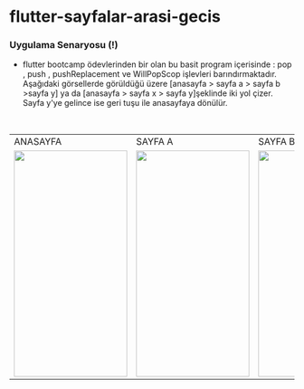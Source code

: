 # flutter-sayfalar-arasi-gecis
### Uygulama Senaryosu (!)
- flutter bootcamp ödevlerinden bir olan bu basit program içerisinde : pop , push , pushReplacement ve WillPopScop işlevleri barındırmaktadır. Aşağıdaki görsellerde görüldüğü üzere [anasayfa > sayfa a > sayfa b >sayfa y] ya da [anasayfa > sayfa x > sayfa y]şeklinde iki yol çizer. Sayfa y'ye gelince ise geri tuşu ile anasayfaya dönülür.
<br/>
<table>
  <tr>
    <td>ANASAYFA</td>
     <td>SAYFA A</td>
     <td>SAYFA B</td>
    <td>SAYFA X</td>
    <td>SAYFA Y</td>
  </tr>
  <tr>
    <td><img src = "https://user-images.githubusercontent.com/58309495/208744054-23a0adca-9eb6-4c9a-9d29-439fa628bebd.jpeg" width="200" height="400"></td>
    <td><img src = "https://user-images.githubusercontent.com/58309495/208744073-9cbfcba8-deca-4dd4-8257-eda1ef0188ab.jpeg" width="200" height="400"></td>
    <td><img src = "https://user-images.githubusercontent.com/58309495/208744071-87e1a731-a04f-43d8-b10b-214d78c314da.jpeg" width="200" height="400"></td>
    <td><img src = "https://user-images.githubusercontent.com/58309495/208744064-73073777-5669-4a0d-9ecd-fb594739ed8b.jpeg" width="200" height="400"></td>
    <td><img src = "https://user-images.githubusercontent.com/58309495/208744058-289cc77e-7592-4938-b9ea-218d19e94963.jpeg" width="200" height="400"></td>
  </tr>
 </table>
